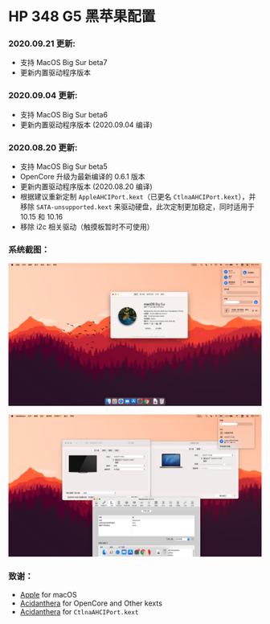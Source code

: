 # HP 348 G5 黑苹果配置

### 2020.09.21 更新:

- 支持 MacOS Big Sur beta7
- 更新内置驱动程序版本

### 2020.09.04 更新:

- 支持 MacOS Big Sur beta6
- 更新内置驱动程序版本 (2020.09.04 编译)

### 2020.08.20 更新:

- 支持 MacOS Big Sur beta5
- OpenCore 升级为最新编译的 0.6.1 版本
- 更新内置驱动程序版本 (2020.08.20 编译)
- 根据建议重新定制 `AppleAHCIPort.kext`（已更名 `CtlnaAHCIPort.kext`），并移除 `SATA-unsupported.kext` 来驱动硬盘，此次定制更加稳定，同时适用于 10.15 和 10.16
- 移除 i2c 相关驱动（触摸板暂时不可使用）

### 系统截图：

![](images/1.jpg)

![](images/2.jpg)

### 致谢：

- [Apple](https://www.apple.com) for macOS
- [Acidanthera](https://github.com/acidanthera/) for OpenCore and Other kexts
- [Acidanthera](https://dortania.github.io/OpenCore-Install-Guide/extras/big-sur/#supported-hardware) for `CtlnaAHCIPort.kext`
